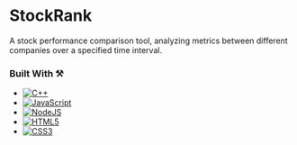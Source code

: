 # StockRank
A stock performance comparison tool, analyzing metrics between different companies over a specified time interval.

### Built With ⚒️
* [![C++][C++.com]][C++-url]
* [![JavaScript][JS.js]][JS-url]
* [![NodeJS][NodeJS.com]][NodeJS-url]
* [![HTML5][HTML.com]][HTML-url]
* [![CSS3][CSS.com]][CSS-url]

<!-- MARKDOWN LINKS & IMAGES -->
[C++.com]: https://img.shields.io/badge/C++-00599C?style=flat-square&logo=C%2B%2B&logoColor=white
[C++-url]: https://cplusplus.com/
[JS.js]: https://img.shields.io/badge/javascript-%23323330.svg?style=for-the-badge&logo=javascript&logoColor=%23F7DF1E
[JS-url]: https://JavaScript.com/
[NodeJS.com]: https://img.shields.io/badge/node.js-6DA55F?style=for-the-badge&logo=node.js&logoColor=white
[NodeJS-url]: https://nodejs.org/en
[HTML.com]: https://img.shields.io/badge/html5-%23E34F26.svg?style=for-the-badge&logo=html5&logoColor=white
[HTML-url]: https://html.com/
[CSS.com]: https://img.shields.io/badge/css3-%231572B6.svg?style=for-the-badge&logo=css3&logoColor=white 
[CSS-url]: https://www.w3.org/Style/CSS/Overview.en.html#
